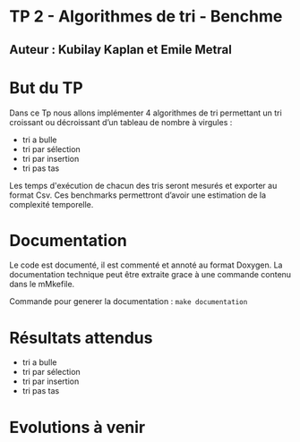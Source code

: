 # TP 2 - Algorithmes de tri - Benchme
## Auteur : Kubilay Kaplan et Emile Metral


# But du TP
Dans ce Tp nous allons implémenter 4 algorithmes de tri permettant un tri croissant ou décroissant d’un tableau de nombre à virgules :
* tri a bulle 
* tri par sélection 
* tri par insertion 
* tri pas tas

Les temps d'exécution de chacun des tris seront mesurés et exporter au format Csv. Ces benchmarks permettront d’avoir une estimation de la complexité temporelle.

# Documentation
Le code est documenté, il est commenté et annoté au format Doxygen. La documentation technique peut être extraite grace à une commande contenu dans le mMkefile.

Commande pour generer la documentation : `make documentation`


# Résultats attendus
* tri a bulle 
* tri par sélection 
* tri par insertion 
* tri pas tas

# Evolutions à venir
